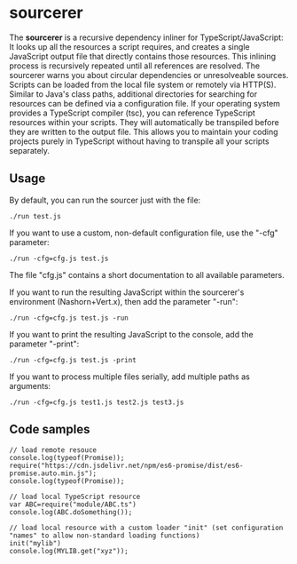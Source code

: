 # sourcerer

The **sourcerer** is a recursive dependency inliner for TypeScript/JavaScript: It looks up all the resources a script requires, and creates a single JavaScript output file that directly contains those resources. This inlining process is recursively repeated until all references are resolved. The sourcerer warns you about circular dependencies or unresolveable sources. Scripts can be loaded from the local file system or remotely via HTTP(S). Similar to Java's class paths, additional directories for searching for resources can be defined via a configuration file. If your operating system provides a TypeScript compiler (tsc), you can reference TypeScript resources within your scripts. They will automatically be transpiled before they are written to the output file. This allows you to maintain your coding projects purely in TypeScript without having to transpile all your scripts separately.


## Usage

By default, you can run the sourcer just with the file:
```
./run test.js
```

If you want to use a custom, non-default configuration file, use the "-cfg" parameter:
```
./run -cfg=cfg.js test.js
```
The file "cfg.js" contains a short documentation to all available parameters.  

If you want to run the resulting JavaScript within the sourcerer's environment (Nashorn+Vert.x), then add the parameter "-run":
```
./run -cfg=cfg.js test.js -run
```

If you want to print the resulting JavaScript to the console, add the parameter "-print":
```
./run -cfg=cfg.js test.js -print
```

If you want to process multiple files serially, add multiple paths as arguments:
```
./run -cfg=cfg.js test1.js test2.js test3.js
```

## Code samples
```
// load remote resouce
console.log(typeof(Promise));
require("https://cdn.jsdelivr.net/npm/es6-promise/dist/es6-promise.auto.min.js");
console.log(typeof(Promise));

// load local TypeScript resource
var ABC=require("module/ABC.ts")
console.log(ABC.doSomething());

// load local resource with a custom loader "init" (set configuration "names" to allow non-standard loading functions)
init("mylib")
console.log(MYLIB.get("xyz"));

```